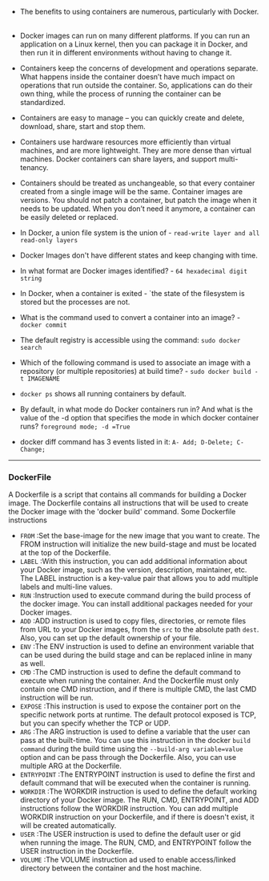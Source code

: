 - The benefits to using containers are numerous, particularly with Docker.  
- Docker images can run on many different platforms. If you can run an application on a Linux kernel, then you can package it in Docker, and then run it in different environments without having to change it.  
- Containers keep the concerns of development and operations separate. What happens inside the container doesn’t have much impact on operations that run outside the container. So, applications can do their own thing, while the process of running the container can be standardized.  
- Containers are easy to manage – you can quickly create and delete, download, share, start and stop them. 
- Containers use hardware resources more efficiently than virtual machines, and are more lightweight. They are more dense than virtual machines. Docker containers can share layers, and support multi-tenancy.  
- Containers should be treated as unchangeable, so that every container created from a single image will be the same. Container images are versions. You should not patch a container, but patch the image when it needs to be updated. When you don’t need it anymore, a container can be easily deleted or replaced.

- In Docker, a union file system is the union of - `read-write layer and all read-only layers`
- Docker Images don't have different states and keep changing with time.
- In what format are Docker images identified? - `64 hexadecimal digit string`
- In Docker, when a container is exited - `the state of the filesystem is stored but the processes are not.
- What is the command used to convert a container into an image? - `docker commit`
- The default registry is accessible using the command: `sudo docker search`
- Which of the following command is used to associate an image with a repository (or multiple repositories) at build time? - `sudo docker build -t IMAGENAME`
- `docker ps` shows all running containers by default.
- By default, in what mode do Docker containers run in? And what is the value of the -d option that specifies the mode in which docker container runs? `foreground mode; -d =True`
- docker diff command has 3 events listed in it: `A- Add; D-Delete; C-Change;`

--- 
### DockerFile

A Dockerfile is a script that contains all commands for building a Docker image. The Dockerfile contains all instructions that will be used to create the Docker image with the 'docker build' command.
Some Dockerfile instructions

- `FROM` :Set the base-image for the new image that you want to create. The FROM instruction will initialize the new build-stage and must be located at the top of the Dockerfile.
- `LABEL` :With this instruction, you can add additional information about your Docker image, such as the version, description, maintainer, etc. The LABEL instruction is a key-value pair that allows you to add multiple labels and multi-line values.
- `RUN` :Instruction used to execute command during the build process of the docker image. You can install additional packages needed for your Docker images.
- `ADD` :ADD instruction is used to copy files, directories, or remote files from URL to your Docker images, from the `src` to the absolute path `dest`. Also, you can set up the default ownership of your file.
- `ENV` :The ENV instruction is used to define an environment variable that can be used during the build stage and can be replaced inline in many as well.
- `CMD` :The CMD instruction is used to define the default command to execute when running the container. And the Dockerfile must only contain one CMD instruction, and if there is multiple CMD, the last CMD instruction will be run.
- `EXPOSE` :This instruction is used to expose the container port on the specific network ports at runtime. The default protocol exposed is TCP, but you can specify whether the TCP or UDP.
- `ARG` :The ARG instruction is used to define a variable that the user can pass at the built-time. You can use this instruction in the docker `build command` during the build time using the `--build-arg variable=value` option and can be pass through the Dockerfile. Also, you can use multiple ARG at the Dockerfile.
- `ENTRYPOINT` :The ENTRYPOINT instruction is used to define the first and default command that will be executed when the container is running.
- `WORKDIR` :The WORKDIR instruction is used to define the default working directory of your Docker image. The RUN, CMD, ENTRYPOINT, and ADD instructions follow the WORKDIR instruction. You can add multiple WORKDIR instruction on your Dockerfile, and if there is doesn't exist, it will be created automatically.
- `USER` :The USER instruction is used to define the default user or gid when running the image. The RUN, CMD, and ENTRYPOINT follow the USER instruction in the Dockerfile.
- `VOLUME` :The VOLUME instruction ad used to enable access/linked directory between the container and the host machine.
